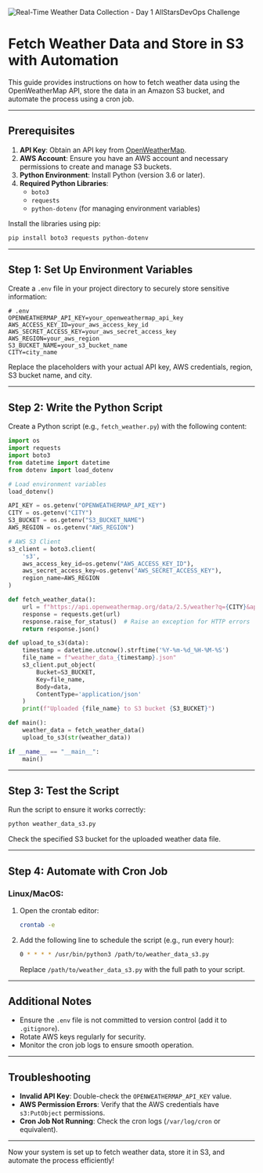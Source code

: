 ![Real-Time Weather Data Collection - Day 1 AllStarsDevOps Challenge](Open_Weather_S3/architecture.webp)


# Fetch Weather Data and Store in S3 with Automation

This guide provides instructions on how to fetch weather data using the OpenWeatherMap API, store the data in an Amazon S3 bucket, and automate the process using a cron job.

---

## Prerequisites

1. **API Key**: Obtain an API key from [OpenWeatherMap](https://home.openweathermap.org/api_keys).
2. **AWS Account**: Ensure you have an AWS account and necessary permissions to create and manage S3 buckets.
3. **Python Environment**: Install Python (version 3.6 or later).
4. **Required Python Libraries**:
   - `boto3`
   - `requests`
   - `python-dotenv` (for managing environment variables)

Install the libraries using pip:
```bash
pip install boto3 requests python-dotenv
```

---

## Step 1: Set Up Environment Variables

Create a `.env` file in your project directory to securely store sensitive information:

```env
# .env
OPENWEATHERMAP_API_KEY=your_openweathermap_api_key
AWS_ACCESS_KEY_ID=your_aws_access_key_id
AWS_SECRET_ACCESS_KEY=your_aws_secret_access_key
AWS_REGION=your_aws_region
S3_BUCKET_NAME=your_s3_bucket_name
CITY=city_name
```

Replace the placeholders with your actual API key, AWS credentials, region, S3 bucket name, and city.

---

## Step 2: Write the Python Script

Create a Python script (e.g., `fetch_weather.py`) with the following content:

```python
import os
import requests
import boto3
from datetime import datetime
from dotenv import load_dotenv

# Load environment variables
load_dotenv()

API_KEY = os.getenv("OPENWEATHERMAP_API_KEY")
CITY = os.getenv("CITY")
S3_BUCKET = os.getenv("S3_BUCKET_NAME")
AWS_REGION = os.getenv("AWS_REGION")

# AWS S3 Client
s3_client = boto3.client(
    's3',
    aws_access_key_id=os.getenv("AWS_ACCESS_KEY_ID"),
    aws_secret_access_key=os.getenv("AWS_SECRET_ACCESS_KEY"),
    region_name=AWS_REGION
)

def fetch_weather_data():
    url = f"https://api.openweathermap.org/data/2.5/weather?q={CITY}&appid={API_KEY}"
    response = requests.get(url)
    response.raise_for_status()  # Raise an exception for HTTP errors
    return response.json()

def upload_to_s3(data):
    timestamp = datetime.utcnow().strftime('%Y-%m-%d_%H-%M-%S')
    file_name = f"weather_data_{timestamp}.json"
    s3_client.put_object(
        Bucket=S3_BUCKET,
        Key=file_name,
        Body=data,
        ContentType='application/json'
    )
    print(f"Uploaded {file_name} to S3 bucket {S3_BUCKET}")

def main():
    weather_data = fetch_weather_data()
    upload_to_s3(str(weather_data))

if __name__ == "__main__":
    main()
```

---

## Step 3: Test the Script

Run the script to ensure it works correctly:
```bash
python weather_data_s3.py
```
Check the specified S3 bucket for the uploaded weather data file.

---

## Step 4: Automate with Cron Job

### Linux/MacOS:
1. Open the crontab editor:
   ```bash
   crontab -e
   ```
2. Add the following line to schedule the script (e.g., run every hour):
   ```bash
   0 * * * * /usr/bin/python3 /path/to/weather_data_s3.py
   ```
   Replace `/path/to/weather_data_s3.py` with the full path to your script.

---

## Additional Notes
- Ensure the `.env` file is not committed to version control (add it to `.gitignore`).
- Rotate AWS keys regularly for security.
- Monitor the cron job logs to ensure smooth operation.

---

## Troubleshooting
- **Invalid API Key**: Double-check the `OPENWEATHERMAP_API_KEY` value.
- **AWS Permission Errors**: Verify that the AWS credentials have `s3:PutObject` permissions.
- **Cron Job Not Running**: Check the cron logs (`/var/log/cron` or equivalent).

---

Now your system is set up to fetch weather data, store it in S3, and automate the process efficiently!
